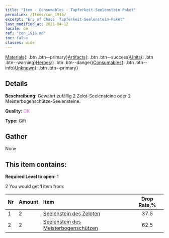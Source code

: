 ```yaml
---
title: "Item - Consumables - Tapferkeit-Seelenstein-Paket"
permalink: /Items/con_1916/
excerpt: "Era of Chaos  Tapferkeit-Seelenstein-Paket"
last_modified_at: 2021-04-12
locale: de
ref: "con_1916.md"
toc: false
classes: wide
---
```

 [Materials](/de/Items/){: .btn .btn--primary}[Artifacts](/de/Items/Artifacts/){: .btn .btn--success}[Units](/de/Items/Units/){: .btn .btn--warning}[Heroes](/de/Items/Heroes/){: .btn .btn--danger}[Consumables](/de/Items/Consumables/){: .btn .btn--info}[Unknown](/de/Items/Unknown/){: .btn .btn--primary}

## Details
 **Beschreibung:** Gewährt zufällig 2 Zelot-Seelensteine oder 2 Meisterbogenschütze-Seelensteine.

 **Quality:** <span style="color: #DA70D6">OK</span>

 **Type:** Gift

## Gather

  None

## This item contains:

 **Required Level to open:** 1

 2 You would get **1** item  from:

  | Nr | Amount |     Item    | Drop Rate,% |
  |:---|:-------|:------------|:---------:|
  | 1 | 2 | [Seelenstein des Zeloten](/de/Items/unt_286/) | 37.5 | 
  | 2 | 2 | [Seelenstein des Meisterbogenschützen](/de/Items/unt_283/) | 62.5 | 
